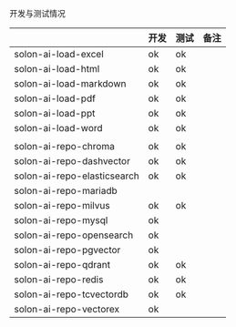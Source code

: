 

开发与测试情况

|                              | 开发 | 测试 | 备注 |
|------------------------------|----|----|----|
| solon-ai-load-excel          | ok | ok |    |
| solon-ai-load-html           | ok | ok |    |
| solon-ai-load-markdown       | ok | ok |    |
| solon-ai-load-pdf            | ok | ok |    |
| solon-ai-load-ppt            | ok | ok |    |
| solon-ai-load-word           | ok | ok |    |
|                              |    |    |    |
| solon-ai-repo-chroma         | ok | ok |    |
| solon-ai-repo-dashvector     | ok | ok |    |
| solon-ai-repo-elasticsearch  | ok | ok |    |
| solon-ai-repo-mariadb        |    |    |    |
| solon-ai-repo-milvus         | ok | ok |    |
| solon-ai-repo-mysql          | ok |    |    |
| solon-ai-repo-opensearch     | ok |    |    |
| solon-ai-repo-pgvector       | ok |    |    |
| solon-ai-repo-qdrant         | ok | ok |    |
| solon-ai-repo-redis          | ok | ok |    |
| solon-ai-repo-tcvectordb     | ok | ok |    |
| solon-ai-repo-vectorex       | ok |    |    |
